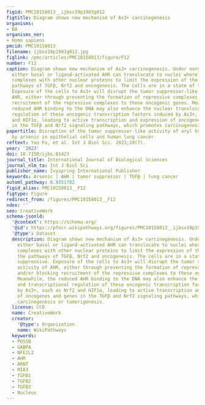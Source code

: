 ```yaml
---
figid: PMC10158013__ijbsv19p1983g012
figtitle: Diagram shows new mechanism of As3+ carcinogenesis
organisms:
- NA
organisms_ner:
- Homo sapiens
pmcid: PMC10158013
filename: ijbsv19p1983g012.jpg
figlink: /pmc/articles/PMC10158013/figure/F12
number: F12
caption: Diagram shows new mechanism of As3+ carcinogenesis. Under normal condition,
  either basal or ligand-activated AHR can translocate to nuclei where it form repressive
  complexes with other nuclear proteins to limit the expression of the genes in the
  pathways of TGFβ, Nrf2 and oncogenesis. The cells are in a state of tumor suppressive.
  Exposure of the cells to As3+ will disrupt the tumor suppressor-like activity of
  AHR, either through preventing the formation of repressive complexes and/or blocking
  recruitment of the repressive complexes to these oncogenic genes. Meanwhile, the
  reduced AHR binding to the DNA may also enhance the nuclear translocation and transcriptional
  regulation of these oncogenic transcription factors induced by As3+, such as Nrf2
  and HIF1α, leading to active transcription and expression of oncogenes and genes
  in the TGFβ and Nrf2 signaling pathways, which promotes carcinogenesis or tumorigenesis.
papertitle: Disruption of the tumor suppressor-like activity of aryl hydrocarbon receptor
  by arsenic in epithelial cells and human lung cancer
reftext: Yao Fu, et al. Int J Biol Sci. 2023;19(7).
year: '2023'
doi: 10.7150/ijbs.81423
journal_title: International Journal of Biological Sciences
journal_nlm_ta: Int J Biol Sci
publisher_name: Ivyspring International Publisher
keywords: Arsenic | AHR | tumor suppressor | TGFβ | lung cancer
automl_pathway: 0.9351782
figid_alias: PMC10158013__F12
figtype: Figure
redirect_from: /figures/PMC10158013__F12
ndex: ''
seo: CreativeWork
schema-jsonld:
  '@context': https://schema.org/
  '@id': https://pfocr.wikipathways.org/figures/PMC10158013__ijbsv19p1983g012.html
  '@type': Dataset
  description: Diagram shows new mechanism of As3+ carcinogenesis. Under normal condition,
    either basal or ligand-activated AHR can translocate to nuclei where it form repressive
    complexes with other nuclear proteins to limit the expression of the genes in
    the pathways of TGFβ, Nrf2 and oncogenesis. The cells are in a state of tumor
    suppressive. Exposure of the cells to As3+ will disrupt the tumor suppressor-like
    activity of AHR, either through preventing the formation of repressive complexes
    and/or blocking recruitment of the repressive complexes to these oncogenic genes.
    Meanwhile, the reduced AHR binding to the DNA may also enhance the nuclear translocation
    and transcriptional regulation of these oncogenic transcription factors induced
    by As3+, such as Nrf2 and HIF1α, leading to active transcription and expression
    of oncogenes and genes in the TGFβ and Nrf2 signaling pathways, which promotes
    carcinogenesis or tumorigenesis.
  license: CC0
  name: CreativeWork
  creator:
    '@type': Organization
    name: WikiPathways
  keywords:
  - PDS5B
  - GABPA
  - NFE2L2
  - AHR
  - ARNT
  - MIA3
  - TGFB1
  - TGFB2
  - TGFB3
  - Nucleus
---
```

